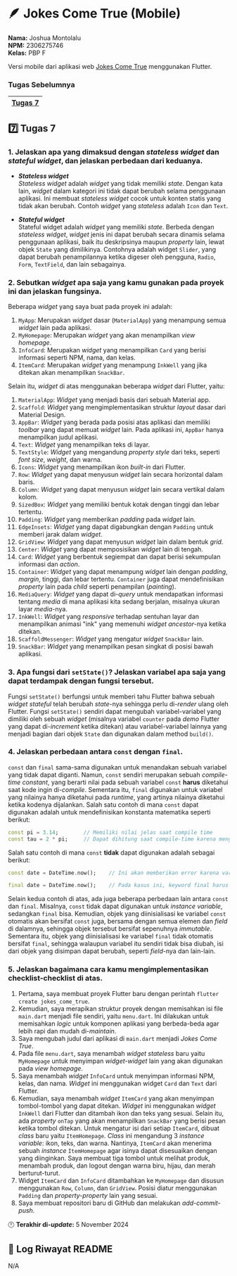 # 🪶 Jokes Come True (Mobile)
**Nama:**   Joshua Montolalu<br>
**NPM:**    2306275746<br>
**Kelas:**  PBP F<br>

Versi mobile dari aplikasi web [Jokes Come True](https://github.com/HamletJr/jokes-come-true) menggunakan Flutter.

### Tugas Sebelumnya
| [Tugas 7](#7️⃣-tugas-7) |
| - |

## 7️⃣ Tugas 7
### 1. Jelaskan apa yang dimaksud dengan *stateless widget* dan *stateful widget*, dan jelaskan perbedaan dari keduanya.
- ***Stateless widget***<br>
*Stateless widget* adalah *widget* yang tidak memiliki *state*. Dengan kata lain, *widget* dalam kategori ini tidak dapat berubah selama penggunaan aplikasi. Ini membuat *stateless widget* cocok untuk konten statis yang tidak akan berubah. Contoh *widget* yang *stateless* adalah `Icon` dan `Text`.

- ***Stateful widget***<br>
Stateful widget adalah *widget* yang memiliki *state*. Berbeda dengan *stateless widget*, *widget* jenis ini dapat berubah secara dinamis selama penggunaan aplikasi, baik itu deskripsinya maupun *property* lain, lewat objek `State` yang dimilikinya. Contohnya adalah widget `Slider`, yang dapat berubah penampilannya ketika digeser oleh pengguna, `Radio`, `Form`, `TextField`, dan lain sebagainya. 

### 2. Sebutkan *widget* apa saja yang kamu gunakan pada proyek ini dan jelaskan fungsinya.
Beberapa *widget* yang saya buat pada proyek ini adalah:
1. `MyApp`: Merupakan *widget* dasar (`MaterialApp`) yang menampung semua *widget* lain pada aplikasi. 
2. `MyHomepage`: Merupakan *widget* yang akan menampilkan *view homepage*.
3. `InfoCard`: Merupakan *widget* yang menampilkan `Card` yang berisi informasi seperti NPM, nama, dan kelas.
4. `ItemCard`: Merupakan *widget* yang menampung `InkWell` yang jika ditekan akan menampilkan `SnackBar`. 

Selain itu, *widget* di atas menggunakan beberapa *widget* dari Flutter, yaitu:
1. `MaterialApp`: *Widget* yang menjadi basis dari sebuah Material app.
2. `Scaffold`: *Widget* yang mengimplementasikan struktur *layout* dasar dari Material Design.
3. `AppBar`: *Widget* yang berada pada posisi atas aplikasi dan memiliki *toolbar* yang dapat memuat *widget* lain. Pada aplikasi ini, `AppBar` hanya menampilkan judul aplikasi. 
4. `Text`: *Widget* yang menampilkan teks di layar.
5. `TextStyle`: *Widget* yang mengandung *property style* dari teks, seperti *font size*, *weight*, dan warna.
6. `Icons`: *Widget* yang menampilkan ikon *built-in* dari Flutter.
7. `Row`: *Widget* yang dapat menyusun *widget* lain secara horizontal dalam baris.
8. `Column`: *Widget* yang dapat menyusun *widget* lain secara vertikal dalam kolom.
9. `SizedBox`: *Widget* yang memiliki bentuk kotak dengan tinggi dan lebar tertentu.
10. `Padding`: *Widget* yang memberikan *padding* pada *widget* lain.
11. `EdgeInsets`: *Widget* yang dapat digabungkan dengan `Padding` untuk memberi jarak dalam *widget*. 
12. `GridView`: *Widget* yang dapat menyusun *widget* lain dalam bentuk *grid*.
13. `Center`: *Widget* yang dapat memposisikan *widget* lain di tengah.
14. `Card`: *Widget* yang berbentuk segiempat dan dapat berisi sekumpulan informasi dan *action*. 
15. `Container`: *Widget* yang dapat menampung *widget* lain dengan *padding*, *margin*, tinggi, dan lebar tertentu. `Container` juga dapat mendefinisikan *property* lain pada *child* seperti penampilan (*painting*).
16. `MediaQuery`: *Widget* yang dapat di-*query* untuk mendapatkan informasi tentang *media* di mana aplikasi kita sedang berjalan, misalnya ukuran layar *media*-nya.
17. `InkWell`: *Widget* yang *responsive* terhadap sentuhan layar dan menampilkan animasi "ink" yang memenuhi *widget ancestor*-nya ketika ditekan.
18. `ScaffoldMessenger`: *Widget* yang mengatur *widget* `SnackBar` lain.
19. `SnackBar`: *Widget* yang menampilkan pesan singkat di posisi bawah aplikasi.

### 3. Apa fungsi dari `setState()`? Jelaskan variabel apa saja yang dapat terdampak dengan fungsi tersebut.
Fungsi `setState()` berfungsi untuk memberi tahu Flutter bahwa sebuah *widget stateful* telah berubah *state*-nya sehingga perlu di-*render* ulang oleh Flutter. Fungsi `setState()` sendiri dapat mengubah variabel-variabel yang dimiliki oleh sebuah *widget* (misalnya variabel `counter` pada *demo* Flutter yang dapat di-*increment* ketika ditekan) atau variabel-variabel lainnya yang menjadi bagian dari objek `State` dan digunakan dalam method `build()`.

### 4. Jelaskan perbedaan antara `const` dengan `final`.
`const` dan `final` sama-sama digunakan untuk menandakan sebuah variabel yang tidak dapat diganti. Namun, `const` sendiri merupakan sebuah *compile-time constant*, yang berarti nilai pada sebuah variabel `const` **harus** diketahui saat kode ingin di-*compile*. Sementara itu, `final` digunakan untuk variabel yang nilainya hanya diketahui pada *runtime*, yang artinya nilainya diketahui ketika kodenya dijalankan. Salah satu contoh di mana `const` dapat digunakan adalah untuk mendefinisikan konstanta matematika seperti berikut:
```Dart
const pi = 3.14;        // Memiliki nilai jelas saat compile time
const tau = 2 * pi;     // Dapat dihitung saat compile-time karena menggunakan variabel const lain
```
Salah satu contoh di mana `const` **tidak** dapat digunakan adalah sebagai berikut:
```Dart
const date = DateTime.now();    // Ini akan memberikan error karena variabel date hanya dapat diketahui nilainya setelah DateTime.now() dijalankan

final date = DateTime.now();    // Pada kasus ini, keyword final harus digunakan karena final memperbolehkan nilai suatu variabel diinisialisasi pada saat runtime
```
Selain kedua contoh di atas, ada juga beberapa perbedaan lain antara `const` dan `final`. Misalnya, `const` tidak dapat digunakan untuk *instance variable*, sedangkan `final` bisa. Kemudian, objek yang diinisialisasi ke variabel `const` otomatis akan bersifat `const` juga, bersama dengan semua elemen dan *field* di dalamnya, sehingga objek tersebut bersifat sepenuhnya *immutable*. Sementara itu, objek yang diinisialisasi ke variabel `final` tidak otomatis bersifat `final`, sehingga walaupun variabel itu sendiri tidak bisa diubah, isi dari objek yang disimpan dapat berubah, seperti *field*-nya dan lain-lain. 

### 5. Jelaskan bagaimana cara kamu mengimplementasikan checklist-checklist di atas.
1. Pertama, saya membuat proyek Flutter baru dengan perintah `flutter create jokes_come_true`.
2. Kemudian, saya merapikan struktur proyek dengan memisahkan isi file `main.dart` menjadi file sendiri, yaitu `menu.dart`. Ini dilakukan untuk memisahkan *logic* untuk komponen aplikasi yang berbeda-beda agar lebih rapi dan mudah di-*maintain*.
3. Saya mengubah judul dari aplikasi di `main.dart` menjadi *Jokes Come True*.
4. Pada file `menu.dart`, saya menambah *widget stateless* baru yaitu `MyHomepage` untuk menyimpan *widget-widget* lain yang akan digunakan pada *view homepage*.
5. Saya menambah *widget* `InfoCard` untuk menyimpan informasi NPM, kelas, dan nama. *Widget* ini menggunakan widget `Card` dan `Text` dari Flutter.
6. Kemudian, saya menambah *widget* `ItemCard` yang akan menyimpan tombol-tombol yang dapat ditekan. *Widget* ini menggunakan *widget* `InkWell` dari Flutter dan ditambah ikon dan teks yang sesuai. Selain itu, ada *property* `onTap` yang akan menampilkan `SnackBar` yang berisi pesan ketika tombol ditekan. Untuk mengatur isi dari setiap `ItemCard`, dibuat *class* baru yaitu `ItemHomepage`. *Class* ini mengandung 3 *instance variable*: ikon, teks, dan warna. Nantinya, `ItemCard` akan menerima sebuah *instance* `ItemHomepage` agar isinya dapat disesuaikan dengan yang diinginkan. Saya membuat tiga tombol untuk melihat produk, menambah produk, dan logout dengan warna biru, hijau, dan merah berturut-turut.
7. Widget `ItemCard` dan `InfoCard` ditambahkan ke `MyHomepage` dan disusun menggunakan `Row`, `Column`, dan `GridView`. Posisi diatur menggunakan `Padding` dan *property-property* lain yang sesuai.
8. Saya membuat repositori baru di GitHub dan melakukan *add-commit-push*.

🕛 **Terakhir di-*update*:** 5 November 2024

## 📜 Log Riwayat README
N/A
<!--
<details>
<summary><b>Judul</b></summary>
</details>
-->